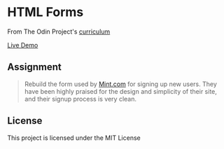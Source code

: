 # HTML Forms

From The Odin Project's [curriculum](https://www.theodinproject.com/paths/full-stack-javascript/courses/html-and-css/lessons/html-forms)

[Live Demo](https://atlas-1510.github.io/html-forms/)

## Assignment

> Rebuild the form used by [Mint.com](http://www.mint.com/) for signing up new users. They have been highly praised for the design and simplicity of their site, and their signup process is very clean.

## License

This project is licensed under the MIT License
